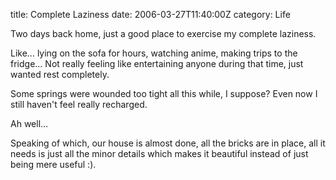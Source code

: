 title: Complete Laziness
date: 2006-03-27T11:40:00Z
category: Life

Two days back home, just a good place to exercise my complete laziness.

Like… lying on the sofa for hours, watching anime, making trips to the fridge… Not really feeling like entertaining anyone during that time, just wanted rest completely.

Some springs were wounded too tight all this while, I suppose? Even now I still haven't feel really recharged.

Ah well…

Speaking of which, our house is almost done, all the bricks are in place, all it needs is just all the minor details which makes it beautiful instead of just being mere useful :).
